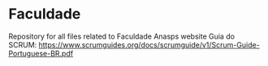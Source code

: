 # Faculdade
Repository for all files related to Faculdade Anasps website
Guia do SCRUM: https://www.scrumguides.org/docs/scrumguide/v1/Scrum-Guide-Portuguese-BR.pdf
